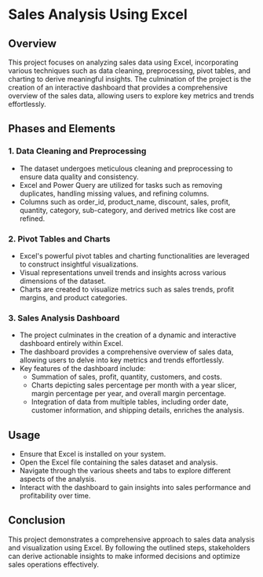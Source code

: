 # Sales Analysis Using Excel

## Overview
This project focuses on analyzing sales data using Excel, incorporating various techniques such as data cleaning, preprocessing, pivot tables, and charting to derive meaningful insights. The culmination of the project is the creation of an interactive dashboard that provides a comprehensive overview of the sales data, allowing users to explore key metrics and trends effortlessly.

## Phases and Elements

### 1. Data Cleaning and Preprocessing
- The dataset undergoes meticulous cleaning and preprocessing to ensure data quality and consistency.
- Excel and Power Query are utilized for tasks such as removing duplicates, handling missing values, and refining columns.
- Columns such as order_id, product_name, discount, sales, profit, quantity, category, sub-category, and derived metrics like cost are refined.

### 2. Pivot Tables and Charts
- Excel's powerful pivot tables and charting functionalities are leveraged to construct insightful visualizations.
- Visual representations unveil trends and insights across various dimensions of the dataset.
- Charts are created to visualize metrics such as sales trends, profit margins, and product categories.

### 3. Sales Analysis Dashboard
- The project culminates in the creation of a dynamic and interactive dashboard entirely within Excel.
- The dashboard provides a comprehensive overview of sales data, allowing users to delve into key metrics and trends effortlessly.
- Key features of the dashboard include:
  - Summation of sales, profit, quantity, customers, and costs.
  - Charts depicting sales percentage per month with a year slicer, margin percentage per year, and overall margin percentage.
  - Integration of data from multiple tables, including order date, customer information, and shipping details, enriches the analysis.

## Usage
- Ensure that Excel is installed on your system.
- Open the Excel file containing the sales dataset and analysis.
- Navigate through the various sheets and tabs to explore different aspects of the analysis.
- Interact with the dashboard to gain insights into sales performance and profitability over time.

## Conclusion
This project demonstrates a comprehensive approach to sales data analysis and visualization using Excel. By following the outlined steps, stakeholders can derive actionable insights to make informed decisions and optimize sales operations effectively.
